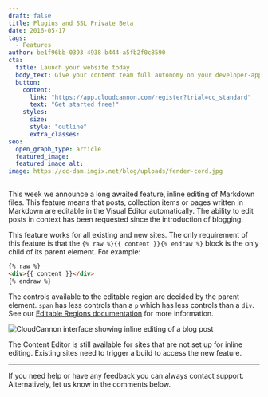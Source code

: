 ```yaml
---
draft: false
title: Plugins and SSL Private Beta
date: 2016-05-17
tags:
  - Features
author: be1f96bb-0393-4938-b444-a5fb2f0c8590
cta:
  title: Launch your website today
  body_text: Give your content team full autonomy on your developer-approved tech stack with CloudCannon.
  button:
    content: 
      link: "https://app.cloudcannon.com/register?trial=cc_standard"
      text: "Get started free!"
    styles:
      size:
      style: "outline"
      extra_classes:
seo:
  open_graph_type: article
  featured_image:
  featured_image_alt:
image: https://cc-dam.imgix.net/blog/uploads/fender-cord.jpg
---
```


This week we announce a long awaited feature, inline editing of Markdown files. This feature means that posts, collection items or pages written in Markdown are editable in the Visual Editor automatically. The ability to edit posts in context has been requested since the introduction of blogging.

This feature works for all existing and new sites. The only requirement of this feature is that the `{% raw %}{{ content }}{% endraw %}` block is the only child of its parent element. For example:

```html
{% raw %}
<div>{{ content }}</div>
{% endraw %}
```

The controls available to the editable region are decided by the parent element. `span` has less controls than a `p` which has less controls than a `div`. See our [Editable Regions documentation](https://docs.cloudcannon.com/editing/editable-regions/) for more information.

![CloudCannon interface showing inline editing of a blog post](https://cc-dam.imgix.net/blog/assets/blog/inline-editing/markdown-editable.png)

The Content Editor is still available for sites that are not set up for inline editing. Existing sites need to trigger a build to access the new feature.

---

If you need help or have any feedback you can always contact support. Alternatively, let us know in the comments below.
